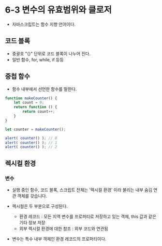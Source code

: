 # 6-3 변수의 유효범위와 클로저

- 자바스크립트는 함수 지향 언어이다.

## 코드 블록 
- 중괄호 "{}" 단위로 코드 블록이 나누어 진다.
- 일반 함수, for, while, if 등등

## 중첩 함수
- 함수 내부에서 선언한 함수를 말한다.
```javascript
function makeCounter() {
    let count = 0;
    return function () {
        return count++;
    }
}

let counter = makeCounter();

alert( counter() ); // 0
alert( counter() ); // 1
alert( counter() ); // 2
``` 
## 렉시컬 환경
### 변수
- 실행 중인 함수, 코드 블록, 스크립트 전체는 '렉시컬 환경' 이라 불리는 내부 숨김 연관 객체를 갖습니다.
- 렉시컬은 두 부분으로 구성된다.
    - 환경 레코드 : 모든 지역 변수를 프로퍼티로 저장하고 있는 객체, this 값과 같은 기타 정보 저장
    - 외부 렉시컬 환경에 대한 참조 : 외부 코드와 연관됨
    
- 변수는 특수 내부 객체인 환경 레코드의 프로퍼티이다.
